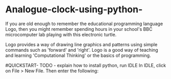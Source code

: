 # Analogue-clock-using-python-
If you are old enough to remember the educational programming language Logo, then you might remember spending hours in your school's BBC microcomputer lab playing with this electronic turtle.

Logo provides a way of drawing line graphics and patterns using simple commands such as 'forward' and 'right'. Logo is a good way of teaching and learning 'Computational Thinking' or the basics of programming.

#QUICKSTART-
TODO - explain how to install python, run IDLE
In IDLE, click on File > New File. Then enter the following:
